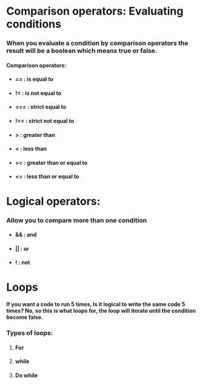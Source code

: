 # **Comparison operators: Evaluating conditions**

### When you evaluate a condition by comparison operators the result will be a boolean which means true or false. 

#### **Comparison operators:**
  * #### == : is equal to 
  * #### != : is not equal to 
  * #### === : strict equal to
  * #### !== : strict not equal to 
  * #### > : greater than 
  * #### < : less than 
  * #### >= : greater than or equal to 
  * #### <= : less than or equal to 

# **Logical operators:**
### Allow you to compare more than one condition

 * #### && : and 
 * #### || : or 
 * #### ! : not 

# **Loops**

#### If you want a code to run 5 times, Is it logical to write the same code 5 times? No, so this is what loops for, the loop will iterate until the condition become false.

### Types of loops: 
1. #### For
2. #### while 
3. #### Do while 